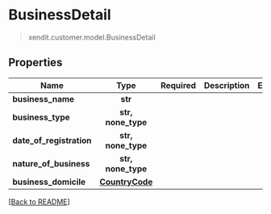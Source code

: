 # BusinessDetail
> xendit.customer.model.BusinessDetail


## Properties
| Name | Type | Required | Description | Examples |
|------------|:-------------:|:-------------:|-------------|:-------------:|
| **business_name** | **str** | |   |  |
| **business_type** | **str, none_type** | |   |  |
| **date_of_registration** | **str, none_type** | |   |  |
| **nature_of_business** | **str, none_type** | |   |  |
| **business_domicile** | [**CountryCode**](CountryCode.md) | |   |  |


[[Back to README]](../../README.md)


